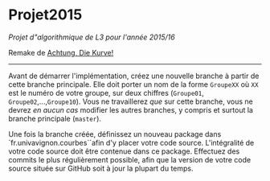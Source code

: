 Projet2015
=======
*Projet d"algorithmique de L3 pour l'année 2015/16*

Remake de [Achtung, Die Kurve!](https://en.wikipedia.org/wiki/Achtung,_die_Kurve!)

-----------------------------------------------------------------------

Avant de démarrer l'implémentation, créez une nouvelle branche à partir de cette branche principale. 
Elle doit porter un nom de la forme `GroupeXX` où `XX` est le numéro de votre groupe, sur deux chiffres (`Groupe01`, `Groupe02`,...,`Groupe10`). 
Vous ne travaillerez *que* sur cette branche, vous ne devrez *en aucun cas* modifier les autres branches, y compris et surtout la branche principale (`master`).

Une fois la branche créée, définissez un nouveau package dans `fr.univavignon.courbes``afin d'y placer votre code source.
L'intégralité de votre code source doit être contenue dans ce package. Effectuez des commits le plus régulièrement possible,
afin que la version de votre code source située sur GitHub soit à jour la plupart du temps.

